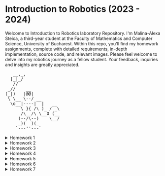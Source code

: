 # Introduction to Robotics (2023 - 2024)
Welcome to Introduction to Robotics laboratory Repository. I'm Malina-Alexa Steica, a third-year student at the Faculty of Mathematics and Computer Science, University of Bucharest. Within this repo, you'll find my homework assignments, complete with detailed requirements, in-depth implementation, source code, and relevant images. Please feel welcome to delve into my robotics journey as a fellow student. Your feedback, inquiries and insights are greatly appreciated.

<pre>
   __,_,
  [_|_/ 
   //
 _//    __
(_|)   |@@|
 \ \__ \--/ __
  \o__|----|  |   __
      \ }{ /\ )_ / _\
      /\__/\ \__O (__
     (--/\--)    \__/
     _)(  )(_
    `---''---`
</pre>
<details>
<summary>
Homework 1
</summary>
<br>
In this homework, I installed the Arduino IDE, created a private GitHub repository named "IntroductionToRobotics", granted access to specified users, and provided an informative repository description.
</details>

<details>
<summary>Homework 2</summary>
<br>
For this assignment, I tried controlling an RGB LED using three potentiometers with Arduino, in order to use each potentiometer to independently control the intensity of the Red, Green, and Blue channels of the RGB LED.

I used the following components: 
- one RGB LED
- three potentiometers
- three resistors 
- wires to set up the connections. Note that dark colors - blue and black - were used for minus and bright colors - red and yellow mostly - for plus.

I read the analog values from each potentiometer using Arduino and then mapped those values to control the respective LED channels.

I included the code used for the project in the homework2_RGB folder, and a picture of the setup below: 

![Setup Homework 1](https://github.com/malinaalexa/IntroductionToRobotics/assets/104028370/51d724ed-13fb-4ef1-9c93-123c39966926)

I have additionally added a link to a video showing that the setup is indeed working, which can be viewed at https://youtu.be/PtYLPSejM6A?si=s0xpZvtWt_mFTpGi.
</details>
<details>
<summary>Homework 3</summary>
<br>
For this homework, I've built a 3-floor elevator control system. There are three LEDs, each representing a floor, with the current floor's LED illuminated. An additional LED indicates the elevator's state, blinking during movement and remaining steady when the elevator is stationary. Three buttons simulate call buttons on the floors. When pressed, the elevator moves towards the corresponding floor after a short delay.
The buzzer produces distinct sounds when the elevator arrives at a floor and when the doors are closing or it's in motion.

If the elevator is already at the desired floor, pressing the button for that floor does nothing. Otherwise, it waits for the doors to close before moving. If it's already in motion, it stacks the decision until it reaches the first programmed floor, opens the doors, waits, and then closes them.

I have attached a picture:
![Elevator](https://github.com/malinaalexa/IntroductionToRobotics/assets/104028370/d0718fbf-8ed2-443b-80fd-00e023bb3c60)

And the link to a video showcasing functionality: https://youtu.be/atauKeMnFAM
</details>

<details>
<summary>Homework 4</summary>
<br>
For this homework, I used a 7 segment display and a joystick, in order to "draw" on the display. The segment flickers when selected. When pressing the button shortly, the segment state remains on. When long pressing, it resets the display and it starts again from the dot segment.

I attached a picture of the setup:
![7 Segment](https://github.com/malinaalexa/IntroductionToRobotics/assets/104028370/48b36a5b-3087-4b5c-85c0-7bc86cc35414)

And a video for demonstrating functionality: https://youtu.be/QS-kTNX2JGU
</details>

<details>
<summary>Homework 5</summary>
<br>
This code features a stopwatch with lap timer using a 4-digit 7-segment display and three buttons. 
Functionality:
Start/Pause Button: A push toggles the timer.
Reset Button: First press resets the stopwatch; Second press clears lap times.
Lap Button: Records lap times during an active timer, displayed sequentially.

I included a video: https://youtu.be/NYT6IrKa1ms

And a photo: ![StopWatch](https://github.com/malinaalexa/IntroductionToRobotics/assets/104028370/80e127a0-d7e9-4794-9245-7b84c9776b3a)

</details>

<details>
<summary>Homework 6</summary>
<br>
ERROR 404 OOPSIE was too lazy to do it
   
</details>

<details>
<summary>Homework 7</summary>
<br>
For this homework, I tried remaking the classic bomberman game. The player is a dot blinking slowly, the walls do not blink and can be destroyed by bombs that blink fast and destroy one block up, down, left and right. The player moves with a joystick and pressing the joystick, places a bomb on the position of the player, while the player is moved on the nearest empty block.

The player starts from the upper left corner and the neighbour blocks never get walls generated on them, so that the player doesn't get stuck. The walls are generated randomly.

DISCLAIMER:
MOST of the code is made as the example from the laboratory, since it was very easy to understand and a good starting base.

I included a video: https://youtu.be/RIYiJvlezsM

And a photo: ![Bomberman](https://github.com/malinaalexa/IntroductionToRobotics/assets/104028370/1765a723-88a7-475b-a340-c8a1a083b263)
</details>
